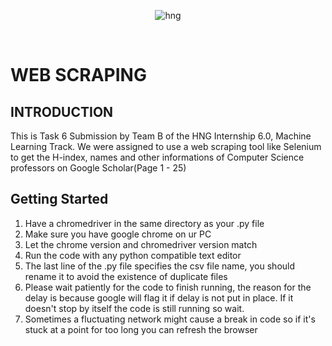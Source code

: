 <div align="center">

![hng](https://res.cloudinary.com/iambeejayayo/image/upload/v1554240066/brand-logo.png)

<br>

</div>

# WEB SCRAPING

## INTRODUCTION
This is Task 6 Submission by Team B of the HNG Internship 6.0, Machine Learning Track. We were assigned to use a web scraping tool like Selenium to get the H-index, names and other informations of Computer Science professors on Google Scholar(Page 1 - 25)

## Getting Started



1. Have a chromedriver in the same directory as your .py file
2. Make sure you have google chrome on ur PC
3. Let the chrome version and chromedriver version match
4. Run the code with any python compatible text editor
5. The last line of the .py file specifies the  csv file name, you should rename it
   to avoid the existence of duplicate files
6. Please wait patiently for the code to finish running, the reason for the delay is
   because google will flag it if delay is not put in place. If it doesn't stop by 
   itself the code is still running so wait.
7. Sometimes a fluctuating network might cause a break in code so if it's stuck at a
   point for too long you can refresh the browser
